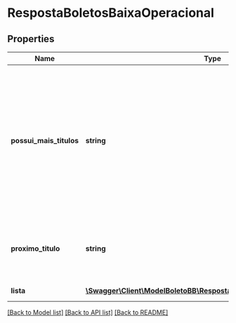 # RespostaBoletosBaixaOperacional

## Properties
Name | Type | Description | Notes
------------ | ------------- | ------------- | -------------
**possui_mais_titulos** | **string** | Indicador de que a consulta resultou em uma quantidade superior a 650 boletos (capacidade de resposta por requisição ao serviço).  Se indicador igual a \&quot;S\&quot;, uma nova requisição, nos mesmos moldes, poderá ser feita para consultar o restante dos boletos. Nesse caso, na próxima consulta, o valor do campo \&quot;proximoTitulo\&quot; deverá ser informado no campo \&quot;idProximoTitulo\&quot;. | [optional] 
**proximo_titulo** | **string** | Número do último registro apresentado pela lista, que poderá ser utilizado como parâmetro inicial de uma nova requisição para consultar os boletos restantes. | [optional] 
**lista** | [**\Swagger\Client\ModelBoletoBB\RespostaBoletosBaixaOperacionalLista[]**](RespostaBoletosBaixaOperacionalLista.md) | Lista de registros que atendam a consulta. | 

[[Back to Model list]](../../README.md#documentation-for-models) [[Back to API list]](../../README.md#documentation-for-api-endpoints) [[Back to README]](../../README.md)

